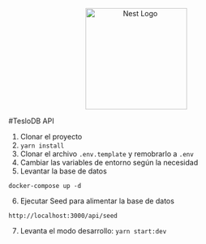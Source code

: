 <p align="center">
  <a href="http://nestjs.com/" target="blank"><img src="https://nestjs.com/img/logo-small.svg" width="200" alt="Nest Logo" /></a>
</p>

#TesloDB API

1. Clonar el proyecto 
2. ```yarn install```
3. Clonar el archivo ```.env.template``` y remobrarlo a ```.env```
4. Cambiar las variables de entorno según la necesidad
5. Levantar la base de datos
```
docker-compose up -d 
```

6. Ejecutar Seed para alimentar la base de datos 
```
http://localhost:3000/api/seed
```

7. Levanta el modo desarrollo: ```yarn start:dev```